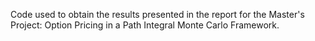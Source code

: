 Code used to obtain the results presented in the report for the Master's Project: Option Pricing in a Path Integral Monte Carlo Framework.

